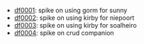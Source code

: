 - [df0001](https://github.com/dfreire/df0001): spike on using gorm for sunny
- [df0002](https://github.com/dfreire/df0002): spike on using kirby for niepoort
- [df0003](https://github.com/dfreire/df0003): spike on using kirby for soalheiro
- [df0004](https://github.com/dfreire/df0004): spike on crud companion
